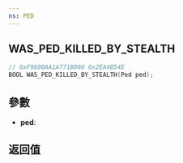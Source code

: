 ```yaml
---
ns: PED
---
```

## WAS_PED_KILLED_BY_STEALTH

```c
// 0xF9800AA1A771B000 0x2EA4B54E
BOOL WAS_PED_KILLED_BY_STEALTH(Ped ped);
```


## 參數
* **ped**: 

## 返回值
